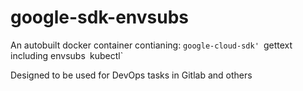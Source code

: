 # google-sdk-envsubs

An autobuilt docker container contianing:
`google-cloud-sdk'
`gettext including envsubs`
`kubectl`

Designed to be used for DevOps tasks in Gitlab and others
